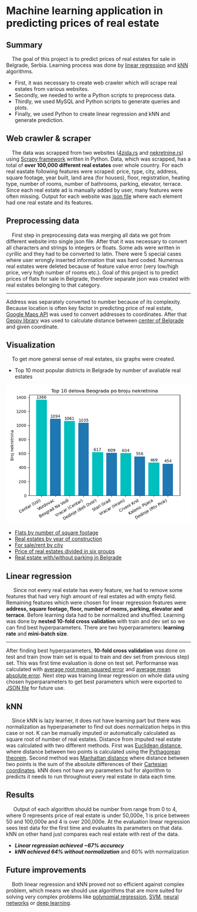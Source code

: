 # Machine learning application in predicting prices of real estate

## Summary
&nbsp;&nbsp;&nbsp;&nbsp;The goal of this project is to predict prices of real estates for sale in Belgrade, Serbia. Learning process was done by [linear regression](https://en.wikipedia.org/wiki/Linear_regression) and [kNN](https://en.wikipedia.org/wiki/K-nearest_neighbors_algorithm) algorithms.
  * First, it was necessary to create web crawler which will scrape real estates from various websites. 
  * Secondly, we needed to write a Python scripts to preprocess data. 
  * Thirdly, we used MySQL and Python scripts to generate queries and plots. 
  * Finally, we used Python to create linear regression and kNN and generate prediction.

## Web crawler & scraper
&nbsp;&nbsp;&nbsp;&nbsp;The data was scrapped from two websites ([4zida.rs](https://www.4zida.rs/) and [nekretnine.rs](https://www.nekretnine.rs/)) using [Scrapy framework](https://scrapy.org/) written in Python. Data, which was scrapped, has a total of **over 100,000 different real estates** over whole country. For each real eastate following features were scraped: price, type, city, address, square footage, year built, land area (for houses), floor, registration, heating type, number of rooms, number of bathrooms, parking, elevator, terrace. Since each real estate ad is manually added by user, many features were often missing. Output for each website was [json file](https://en.wikipedia.org/wiki/JSON) where each element had one real estate and its features.

## Preprocessing data
&nbsp;&nbsp;&nbsp;&nbsp;First step in preprocessing data was merging all data we got from different website into single json file. After that it was necessary to convert all characters and strings to integers or floats. Some ads were written in cyrillic and they had to be converted to latin. There were 5 special cases where user wrongly inserted information that was hard coded. Numerous real estates were deleted because of feature value error (very low/high price, very high number of rooms etc.).
Goal of this project is to predict prices of flats for sale in Belgrade, therefore separate json was created with real estates belonging to that category.

---
Address was separately converted to number because of its complexity. Because location is often key factor in predicting price of real estate, [Google Maps API](https://cloud.google.com/maps-platform/maps) was used to convert addresses to coordinates. After that [Geopy library](https://geopy.readthedocs.io/en/stable/) was used to calculate distance between [center of Belgrade](https://www.google.com/maps/place/%D0%A2%D0%B5%D1%80%D0%B0%D0%B7%D0%B8%D1%98%D1%81%D0%BA%D0%B0+%D1%87%D0%B5%D1%81%D0%BC%D0%B0/@44.8133536,20.4593651,18z/data=!4m13!1m7!3m6!1s0x0:0x0!2zNDTCsDQ4JzQ3LjkiTiAyMMKwMjcnMzEuMiJF!3b1!8m2!3d44.8132984!4d20.4586731!3m4!1s0x475a7b05667b6193:0x4a1ff6d1eae390cd!8m2!3d44.8132192!4d20.4604688) and given coordinate.

## Visualization
&nbsp;&nbsp;&nbsp;&nbsp;To get more general sense of real estates, six graphs were created.
- Top 10 most popular districts in Belgrade by number of avaliable real estates

![Plot1](visualisation/a/izgradjene_nekretnine.png)

- [Flats by number of square footage](visualisation/b/stanovi_po_kvadraturi.png)
- [Real estates by year of construction](visualisation/c/izgradjene_nekretnine.png)
- [For sale/rent by city](visualisation/d/prodaja_iznajmljivanje.png)
- [Price of real estates divided in six groups](visualisation/e/cene_po_opsegu.png)
- [Real estate with/without parking in Belgrade](visualisation/f/izgradjene_nekretnine.png)

## Linear regression
&nbsp;&nbsp;&nbsp;&nbsp; Since not every real estate has every feature, we had to remove some features that had very high amount of real estates ad with empty field. Remaining features which were chosen for linear regression features were **address, square footage, floor, number of rooms, parking, elevator and terrace**. Before learning data had to be normalized and shuffled. Learning was done by **nested 10-fold cross validation** with train and dev set so we can find best hyperparameters. There are two hyperparameters: **learning rate** and **mini-batch size**.

---

After finding best hyperparameters, **10-fold cross validation** was done on test and train (now train set is equal to train and dev set from previous step) set. This was first time evaluation is done on test set. Performanse was calculated with [average root mean squared error](https://en.wikipedia.org/wiki/Root-mean-square_deviation) and [average mean absolute error](https://en.wikipedia.org/wiki/Mean_absolute_error). Next step was training linear regression on whole data using chosen hyperparameters to get best parameters which were exported to [JSON file](\linear_regression\model_parameters.json) for future use.

## kNN
&nbsp;&nbsp;&nbsp;&nbsp;Since kNN is lazy learner, it does not have learning part but there was normalization as hyperparameter to find out does normalization helps in this case or not. K can be manually imputed or automatically calculated as square root of number of real estates. Distance from imputed real estate was calculated with two different methods. First was [Euclidean distance](https://en.wikipedia.org/wiki/Euclidean_distance), where distance between two points is calculated using the [Pythagorean theorem](https://en.wikipedia.org/wiki/Pythagorean_theorem). Second method was [Manhattan distance](https://en.wikipedia.org/wiki/Taxicab_geometry) where distance between two points is the sum of the absolute differences of their [Cartesian coordinates](https://en.wikipedia.org/wiki/Cartesian_coordinate_system). kNN does not have any parameters but for algorithm to predicts it needs to run throughout every real estate in data each time.

## Results
&nbsp;&nbsp;&nbsp;&nbsp; Output of each algorithm should be number from range from 0 to 4, where 0 represents price of real estate is under 50,000e, 1 is price between 50 and 100,000e and 4 is over 200,000e. At the evaluation linear regression sees test data for the first time and evaluates its parameters on that data. kNN on other hand just compares each real estate with rest of the data.

- ***Linear regression achieved ~67% accuracy***
- ***kNN achieved 64% without normalization*** and 60% with normalization

## Future improvements
&nbsp;&nbsp;&nbsp;&nbsp;Both linear regression and kNN proved not so efficient against complex problem, which means we should use algorithms that are more suited for solving very complex problems like [polynomial regression](https://en.wikipedia.org/wiki/Polynomial_regression), [SVM](https://en.wikipedia.org/wiki/Support-vector_machine), [neural networks](https://en.wikipedia.org/wiki/Artificial_neural_network) or [deep learning](https://en.wikipedia.org/wiki/Deep_learning).
